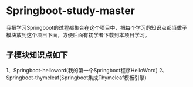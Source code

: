 # Springboot-study-master
我把学习Springboot的过程都集合在这个项目中，把每个学习的知识点都当做子模块放到这个项目下面，方便后面有初学者下载到本项目学习。

## 子模块知识点如下
1、Springboot-helloword(我的第一个Springboot程序HelloWord)
2、Springboot-thymeleaf(Springboot集成Thymeleaf模板引擎)
